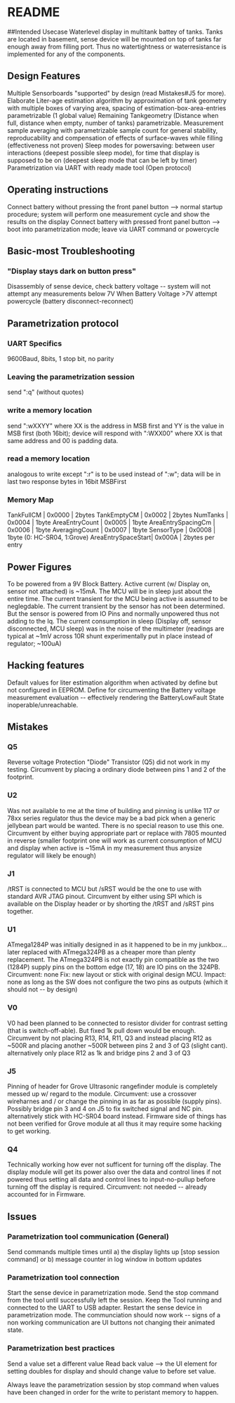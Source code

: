 # README

##Intended Usecase
Waterlevel display in multitank battey of tanks. Tanks are located in basement, sense device will be mounted on top of tanks far enough away from filling port. 
Thus no watertightness or waterresistance is implemented for any of the components.

## Design Features
Multiple Sensorboards "supported" by design (read Mistakes#J5 for more).
Elaborate Liter-age estimation algorithm by approximation of tank geometry with multiple boxes of varying area, spacing of estimation-box-area-entries parametrizable (1 global value)
Remaining Tankgeometry (Distance when full, distance when empty, number of tanks) parametrizable. 
Measurement sample averaging with parametrizable sample count for general stability, reproducability and compensation of effects of surface-waves while filling (effectiveness not proven)
Sleep modes for powersaving: between user interactions (deepest possible sleep mode), for time that display is supposed to be on (deepest sleep mode that can be left by timer)
Parametrization via UART with ready made tool (Open protocol)

## Operating instructions
Connect battery without pressing the front panel button --> normal startup procedure; system will perform one measurement cycle and show the results on the display
Connect battery with pressed front panel button --> boot into parametrization mode; leave via UART command or powercycle

## Basic-most Troubleshooting 
### "Display stays dark on button press"
Disassembly of sense device, check battery voltage -- system will not attempt any measurements below 7V
When Battery Voltage >7V attempt powercycle (battery disconnect-reconnect)

## Parametrization protocol
### UART Specifics
9600Baud, 8bits, 1 stop bit, no parity
### Leaving the parametrization session
send ":q" (without quotes)
### write a memory location 
send ":wXXYY" where XX is the address in MSB first and YY is the value in MSB first (both 16bit); device will respond with ":WXX00" where XX is that same address and 00 is padding data.
### read a memory location
analogous to write except ":r" is to be used instead of ":w"; data will be in last two response bytes in 16bit MSBFirst
### Memory Map
TankFullCM         | 0x0000 | 2bytes
TankEmptyCM        | 0x0002 | 2bytes
NumTanks           | 0x0004 | 1byte
AreaEntryCount     | 0x0005 | 1byte
AreaEntrySpacingCm | 0x0006 | 1byte
AveragingCount     | 0x0007 | 1byte
SensorType         | 0x0008 | 1byte (0: HC-SR04, 1:Grove)
AreaEntrySpaceStart| 0x000A | 2bytes per entry

## Power Figures
To be powered from a 9V Block Battery. Active current (w/ Display on, sensor not attached) is ~15mA. 
The MCU will be in sleep just about the entire time. The current transient for the MCU being active is assumed to be neglegdable.
The current transient by the sensor has not been determined. But the sensor is powered from IO Pins and normally unpowered thus not adding to the Iq.
The current consumption in sleep (Display off, sensor disconnected, MCU sleep) was in the noise of the multimeter (readings are typical at ~1mV across 10R shunt experimentally put in place instead of regulator; ~100uA)

## Hacking features
Default values for liter estimation algorithm when activated by define but not configured in EEPROM.
Define for circumventing the Battery voltage measurement evaluation -- effectively rendering the BatteryLowFault State inoperable/unreachable.

## Mistakes 
### Q5
Reverse voltage Protection "Diode" Transistor (Q5) did not work in my testing.
Circumvent by placing a ordinary diode between pins 1 and 2 of the footprint.

### U2
Was not available to me at the time of building and pinning is unlike 117 or 78xx series regulator thus the device may be a bad pick when a generic jellybean part would be wanted. 
There is no special reason to use this one. 
Circumvent by either buying appropriate part or replace with 7805 mounted in reverse (smaller footprint one will work as current consumption of MCU and display when active is ~15mA in my measurement thus anysize regulator will likely be enough)

### J1
/tRST is connected to MCU but /sRST would be the one to use with standard AVR JTAG pinout. 
Circumvent by either using SPI which is available on the Display header or by shorting the /tRST and /sRST pins together.

### U1
ATmega1284P was initially designed in as it happened to be in my junkbox... later replaced with ATmega324PB as a cheaper more than plenty replacement.
The ATmega324PB is not exactly pin compatible as the two (1284P) supply pins on the bottom edge (17, 18) are IO pins on the 324PB.
Circumvent: none
Fix: new layout or stick with original design MCU. 
Impact: none as long as the SW does not configure the two pins as outputs (which it should not -- by design)

### V0
V0 had been planned to be connected to resistor divider for contrast setting (that is switch-off-able). But fixed 1k pull down would be enough.
Circumvent by not placing R13, R14, R11, Q3 and instead placing R12 as ~500R and placing another ~500R between pins 2 and 3 of Q3 (slight cant).
alternatively only place R12 as 1k and bridge pins 2 and 3 of Q3

### J5 
Pinning of header for Grove Ultrasonic rangefinder module is completely messed up w/ regard to the module. 
Circumvent: use a crossover wireharnes and / or change the pinning in as far as possible (supply pins). Possibly bridge pin 3 and 4 on J5 to fix switched signal and NC pin. 
alternatively stick with HC-SR04 board instead. 
Firmware side of things has not been verified for Grove module at all thus it may require some hacking to get working. 

### Q4 
Technically working how ever not sufficent for turning off the display. The display module will get its power also over the data and control lines if not powered thus setting all data and control lines to input-no-pullup before turning off the display is required.
Circumvent: not needed -- already accounted for in Firmware. 

## Issues
### Parametrization tool communication (General)
Send commands multiple times until a) the display lights up [stop session command] or b) message counter in log window in bottom updates
### Parametrization tool connection
Start the sense device in parametrization mode.
Send the stop command from the tool until successfully left the session. 
Keep the Tool running and connected to the UART to USB adapter.
Restart the sense device in parametrization mode. 
The communciation should now work -- signs of a non working communication are UI buttons not changing their animated state.
### Parametrization best practices
Send a value
set a different value
Read back value --> the UI element for setting doubles for display and should change value to before set value.

Always leave the parametrization session by stop command when values have been changed in order for the write to peristant memory to happen. 